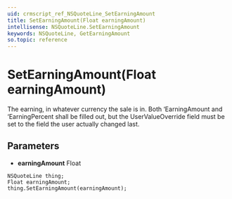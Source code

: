```yaml
---
uid: crmscript_ref_NSQuoteLine_SetEarningAmount
title: SetEarningAmount(Float earningAmount)
intellisense: NSQuoteLine.SetEarningAmount
keywords: NSQuoteLine, GetEarningAmount
so.topic: reference
---
```


# SetEarningAmount(Float earningAmount)

The earning, in whatever currency the sale is in. Both ‘EarningAmount and ‘EarningPercent shall be filled out, but the UserValueOverride field must be set to the field the user actually changed last.

## Parameters

* **earningAmount** Float

```crmscript
NSQuoteLine thing;
Float earningAmount;
thing.SetEarningAmount(earningAmount);
```

